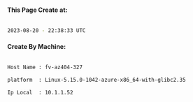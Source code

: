 
   
#### This Page Create at:

```bash

2023-08-20 - 22:38:33 UTC

```

#### Create By Machine:

```bash

Host Name : fv-az404-327

platform  : Linux-5.15.0-1042-azure-x86_64-with-glibc2.35

Ip Local  : 10.1.1.52

```

